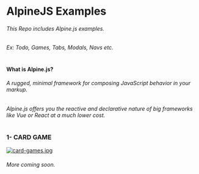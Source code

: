# AlpineJS Examples
###### This Repo includes Alpine.js examples.
###### Ex: Todo, Games, Tabs, Modals, Navs etc.
#
#
#
#### What is Alpine.js?
###### A rugged, minimal framework for composing JavaScript behavior in your markup.
###### Alpine.js offers you the reactive and declarative nature of big frameworks like Vue or React at a much lower cost.
#
#
#
### 1- CARD GAME
[![card-games.jpg](https://i.postimg.cc/br3ShJNn/card-games.jpg)](https://postimg.cc/tnn4d96R)




###### More coming soon.